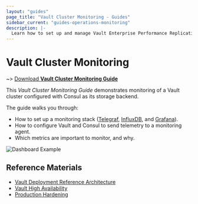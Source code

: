 ```yaml
---
layout: "guides"
page_title: "Vault Cluster Monitoring - Guides"
sidebar_current: "guides-operations-monitoring"
description: |-
  Learn how to set up and manage Vault Enterprise Performance Replication.
---
```


# Vault Cluster Monitoring

~> [Download **Vault Cluster Monitoring Guide**](https://s3-us-west-2.amazonaws.com/hashicorp-education/whitepapers/Vault/Vault-Consul-Monitoring-Guide.pdf)


This _Vault Cluster Monitoring Guide_ demonstrates monitoring of a Vault cluster
configured  with Consul as its storage backend.

The guide walks you through:

- How to set up a monitoring stack ([Telegraf](https://www.influxdata.com/time-series-platform/telegraf/), [InfluxDB](https://www.influxdata.com/time-series-platform/influxdb/), and [Grafana](https://grafana.com/)).
- How to configure Vault and Consul to send telemetry to a monitoring agent.
- Which metrics are important to monitor, and why.

![Dashboard Example](/assets/images/vault_cluster.png)


## Reference Materials

- [Vault Deployment Reference Architecture](/guides/operations/reference-architecture.html)
- [Vault High Availability](/guides/operations/vault-ha-consul.html)
- [Production Hardening](/guides/operations/production.html)
